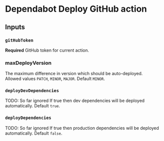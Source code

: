 # Dependabot Deploy GitHub action

## Inputs

### `gitHubToken`

**Required** GitHub token for current action.

### maxDeployVersion

The maximum difference in version which should be auto-deployed. Allowed values `PATCH`, `MINOR`, `MAJOR`. Default `MINOR`.

### `deployDevDependencies`

TODO: So far ignored
If true then dev dependencies will be deployed automatically. Default `true`.

### `deployDependencies`

TODO: So far ignored
If true then production dependencies will be deployed automatically. Default `false`.
